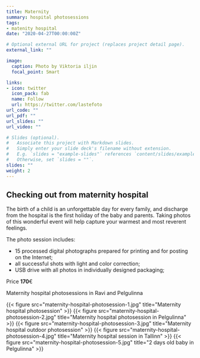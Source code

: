 ```yaml
---
title: Maternity
summary: hospital photosessions
tags:
- matenity hospital
date: "2020-04-27T00:00:00Z"

# Optional external URL for project (replaces project detail page).
external_link: ""

image:
  caption: Photo by Viktoria iljin
  focal_point: Smart

links:
- icon: twitter
  icon_pack: fab
  name: Follow
  url: https://twitter.com/lastefoto
url_code: ""
url_pdf: ""
url_slides: ""
url_video: ""

# Slides (optional).
#   Associate this project with Markdown slides.
#   Simply enter your slide deck's filename without extension.
#   E.g. `slides = "example-slides"` references `content/slides/example-slides.md`.
#   Otherwise, set `slides = ""`.
slides: ""
weight: 2
---
```


## Checking out from maternity hospital

The birth of a child is an unforgettable day for every family, and discharge from the hospital is the first holiday of the baby and parents. Taking photos of this wonderful event will help capture your warmest and most reverent feelings.

The photo session includes:
* 15 processed digital photographs prepared for printing and for posting on the Internet;
* all successful shots with light and color correction;
* USB drive with all photos in individually designed packaging;

Price **170**€

Maternity hospital photosessions in Ravi and Pelgulinna

{{< figure src="maternity-hospital-photosession-1.jpg" title="Maternity hospital photosession" >}}
{{< figure src="maternity-hospital-photosession-2.jpg" title="Maternity hospital photosession in Pelgulinna" >}}
{{< figure src="maternity-hospital-photosession-3.jpg" title="Maternity hospital outdoor photosession" >}}
{{< figure src="maternity-hospital-photosession-4.jpg" title="Maternity hospital session in Tallinn" >}}
{{< figure src="maternity-hospital-photosession-5.jpg" title="2 days old baby in Pelgulinna" >}}